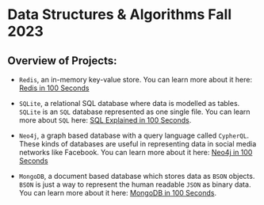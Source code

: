 # Data Structures & Algorithms Fall 2023

## Overview of Projects:

- `Redis`, an in-memory key-value store. You can learn more about it here: [Redis in 100 Seconds](https://www.youtube.com/watch?v=G1rOthIU-uo)

- `SQLite`, a relational SQL database where data is modelled as tables. `SQLite` is an `SQL` database represented as one single file. You can learn more about `SQL` here: [SQL Explained in 100 Seconds](https://www.youtube.com/watch?v=zsjvFFKOm3c).
- `Neo4j`, a graph based database with a query language called `CypherQL`. These kinds of databases are useful in representing data in social media networks like Facebook. You can learn more about it here: [Neo4j in 100 Seconds](https://www.youtube.com/watch?v=T6L9EoBy8Zk)
- `MongoDB`, a document based database which stores data as `BSON` objects. `BSON` is just a way to represent the human readable `JSON` as binary data. You can learn more about it here: [MongoDB in 100 Seconds](https://www.youtube.com/watchv=-bt_y4Loofg).
